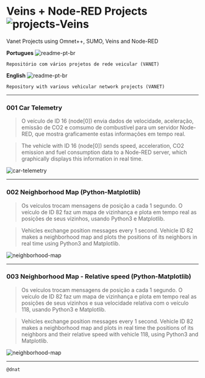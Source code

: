 # Veins + Node-RED Projects ![projects-Veins](https://img.shields.io/badge/projects-Veins-blue)
Vanet Projects using Omnet++, SUMO, Veins and Node-RED

**Portugues** ![readme-pt-br](https://img.shields.io/badge/readme-pt--br-green)
```
Repositório com vários projetos de rede veicular (VANET)
```

**English** ![readme-pt-br](https://img.shields.io/badge/readme-en-red)
```
Repository with various vehicular network projects (VANET)
```

---

### 001 Car Telemetry

>O veículo de ID 16 (node[0]) envia dados de velocidade, aceleração, emissão de CO2 e comsumo de combustível para um servidor Node-RED, que mostra graficamente estas informações em tempo real.
 
>The vehicle with ID 16 (node[0]) sends speed, acceleration, CO2 emission and fuel consumption data to a Node-RED server, which graphically displays this information in real time.

![car-telemetry](img/001.gif)

---

### 002 Neighborhood Map (Python-Matplotlib)

>Os veículos trocam mensagens de posição a cada 1 segundo. O veículo de ID 82 faz um mapa de vizinhança e plota em tempo real as posições de seus vizinhos, usando Python3 e Matplotlib.
 
>Vehicles exchange position messages every 1 second. Vehicle ID 82 makes a neighborhood map and plots the positions of its neighbors in real time using Python3 and Matplotlib.

![neighborhood-map](img/002.gif)

---




### 003 Neighborhood Map - Relative speed (Python-Matplotlib)

>Os veículos trocam mensagens de posição a cada 1 segundo. O veículo de ID 82 faz um mapa de vizinhança e plota em tempo real as posições de seus vizinhos e sua velocidade relativa com o veículo 118, usando Python3 e Matplotlib.
 
>Vehicles exchange position messages every 1 second. Vehicle ID 82 makes a neighborhood map and plots in real time the positions of its neighbors and their relative speed with vehicle 118, using Python3 and Matplotlib.

![neighborhood-map](img/003.gif)

---

```
@dnat
```


